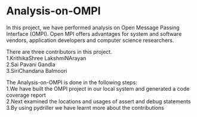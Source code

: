 # Analysis-on-OMPI
In this project, we have performed analysis on Open Message Passing Interface (OMPI). Open MPI offers advantages for system and software vendors,
application developers and computer science researchers.
  
There are three contributors in this project.\
  1.KrithikaShree LakshmiNArayan\
  2.Sai Pavani Gandla\
  3.SiriChandana Balmoori
  
The Analysis-on-OMPI is done in the following steps:\
  1.We have built the OMPI project in our local system and generated a code coverage report\
  2.Next examined the locations and usages of assert and debug statements  
  3.By using pydriller we have learnt more about the contributions
